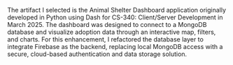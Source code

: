 The artifact I selected is the Animal Shelter Dashboard application originally developed in Python using Dash for CS-340: Client/Server Development in March 2025. The dashboard was designed to connect to a MongoDB database and visualize adoption data through an interactive map, filters, and charts. For this enhancement, I refactored the database layer to integrate Firebase as the backend, replacing local MongoDB access with a secure, cloud-based authentication and data storage solution.
